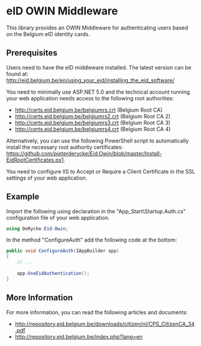 # eID OWIN Middleware
This library provides an OWIN Middleware for authenticating users based on the Belgium eID identity cards.

## Prerequisites
Users need to have the eID middleware installed. The latest version can be found at: http://eid.belgium.be/en/using_your_eid/installing_the_eid_software/

You need to minimally use ASP.NET 5.0 and the technical account running your web application needs access to the following root authorities:
* http://certs.eid.belgium.be/belgiumrs.crt (Belgium Root CA)
* http://certs.eid.belgium.be/belgiumrs2.crt (Belgium Root CA 2)
* http://certs.eid.belgium.be/belgiumrs3.crt (Belgium Root CA 3)
* http://certs.eid.belgium.be/belgiumrs4.crt (Belgium Root CA 4)

Alternatively, you can use the following PowerShell script to automatically install the necessary root authority certificates: https://github.com/pieterderycke/Eid.Owin/blob/master/Install-EidRootCertificates.ps1.

You need to configure IIS to Accept or Require a Client Certificate in the SSL settings of your web application.

## Example
Import the following using declaration in the "App_Start\Startup.Auth.cs" configuration file of your web application.

```csharp
using DeRycke.Eid.Owin;
```

In the method "ConfigureAuth" add the following code at the bottom:

```csharp
public void ConfigureAuth(IAppBuilder app)
{
	// ...
	
	app.UseEidAuthentication();
}	
```

## More Information
For more information, you can read the following articles and documents:
* http://repository.eid.belgium.be/downloads/citizen/nl/CPS_CitizenCA_34.pdf
* http://repository.eid.belgium.be/index.php?lang=en